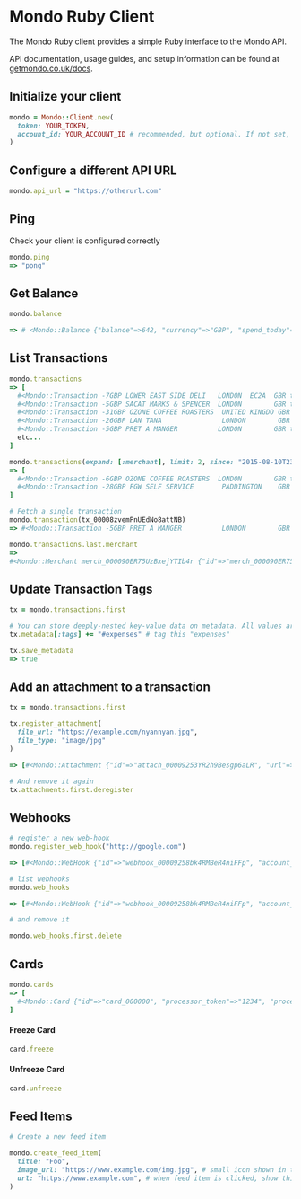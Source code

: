 # Mondo Ruby Client

The Mondo Ruby client provides a simple Ruby interface to the Mondo API.

API documentation, usage guides, and setup information can be found at [getmondo.co.uk/docs](https://getmondo.co.uk/docs/).

## Initialize your client

```ruby
mondo = Mondo::Client.new(
  token: YOUR_TOKEN,
  account_id: YOUR_ACCOUNT_ID # recommended, but optional. If not set, the client will fetch it from the API
)
```

## Configure a different API URL
```ruby
mondo.api_url = "https://otherurl.com"
```

## Ping

Check your client is configured correctly

```ruby
mondo.ping
=> "pong"
```

## Get Balance

```ruby
mondo.balance

=> # <Mondo::Balance {"balance"=>642, "currency"=>"GBP", "spend_today"=>0}>}
```


## List Transactions

```ruby
mondo.transactions
=> [
  #<Mondo::Transaction -7GBP LOWER EAST SIDE DELI   LONDON  EC2A  GBR tx_00008zphrT5MZQoOhLbTur>,
  #<Mondo::Transaction -5GBP SACAT MARKS & SPENCER  LONDON        GBR tx_00008zqEXy8SiMLdEqVVmT>,
  #<Mondo::Transaction -31GBP OZONE COFFEE ROASTERS  UNITED KINGDO GBR tx_00008zrYsmW9IVgPz3bUiv>,
  #<Mondo::Transaction -26GBP LAN TANA               LONDON        GBR tx_00008zru1CYoS6lW6nhpeD>,
  #<Mondo::Transaction -5GBP PRET A MANGER          LONDON        GBR tx_00008zvemPnUEdNo8attNB>,
  etc...
]

mondo.transactions(expand: [:merchant], limit: 2, since: "2015-08-10T23:00:00Z")
=> [
  #<Mondo::Transaction -6GBP OZONE COFFEE ROASTERS  LONDON        GBR tx_00008zy8VxynHJGWOqY3aD>,
  #<Mondo::Transaction -28GBP FGW SELF SERVICE       PADDINGTON    GBR tx_00008zyGtoILjhPUwlZli5>,
]

# Fetch a single transaction
mondo.transaction(tx_00008zvemPnUEdNo8attNB)
=> #<Mondo::Transaction -5GBP PRET A MANGER          LONDON        GBR tx_00008zvemPnUEdNo8attNB>

mondo.transactions.last.merchant
=>
#<Mondo::Merchant merch_000090ER75UzBxejYTIb4r {"id"=>"merch_000090ER75UzBxejYTIb4r", "group_id"=>"grp_00008yEdfHhvbwnQcsYryL", "created"=>"2015-09-19T09:42:16Z", "name"=>"Department Of Coffee And Social Affairs", "logo"=>"http://avatars.io/twitter/deptofcoffee/?size=large", "address"=>{"address"=>"14-16 Leather Ln", "city"=>"London", "region"=>"Greater London", "country"=>"GB", "postcode"=>"EC1N 7SU", "latitude"=>51.519348553897686, "longitude"=>-0.1090317964553833}}>
```

## Update Transaction Tags

```ruby
tx = mondo.transactions.first

# You can store deeply-nested key-value data on metadata. All values are stored & returned as strings.
tx.metadata[:tags] += "#expenses" # tag this "expenses"

tx.save_metadata
=> true
```


## Add an attachment to a transaction

```ruby
tx = mondo.transactions.first

tx.register_attachment(
  file_url: "https://example.com/nyannyan.jpg",
  file_type: "image/jpg"
)

=> [#<Mondo::Attachment {"id"=>"attach_00009253YR2h9Besgp6aLR", "url"=>"https://example.com/nyannyan.jpg", "type"=>"image/jpg", "created"=>"2015-11-13T16:50:05Z"}>]

# And remove it again
tx.attachments.first.deregister
```


## Webhooks

```ruby
# register a new web-hook
mondo.register_web_hook("http://google.com")

=> [#<Mondo::WebHook {"id"=>"webhook_00009258bk4RMBeR4niFFp", "account_id"=>"acc_000091N8nkeAUWHJjR9k9J", "url"=>"http://google.com"}>]

# list webhooks
mondo.web_hooks

=> [#<Mondo::WebHook {"id"=>"webhook_00009258bk4RMBeR4niFFp", "account_id"=>"acc_000091N8nkeAUWHJjR9k9J", "url"=>"http://google.com"}>]

# and remove it

mondo.web_hooks.first.delete

```

## Cards

```ruby
mondo.cards
=> [
  #<Mondo::Card {"id"=>"card_000000", "processor_token"=>"1234", "processor"=>"gps", "account_id"=>"account_12345", "last_digits"=>"4242", "name"=>"Your Name", "expires"=>"01/2220", "status"=>"ACTIVE", "created"=>"2016-01-20T17:23:05.51Z"}>
]
```

#### Freeze Card
```ruby
card.freeze
```

#### Unfreeze Card
```ruby
card.unfreeze
```

## Feed Items

```ruby
# Create a new feed item

mondo.create_feed_item(
  title: "Foo",
  image_url: "https://www.example.com/img.jpg", # small icon shown in the feed
  url: "https://www.example.com", # when feed item is clicked, show this page in a webview
)
```
